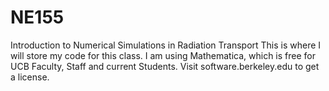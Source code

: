 # NE155
Introduction to Numerical Simulations in Radiation Transport
This is where I will store my code for this class.  I am using Mathematica, which is free for UCB Faculty, Staff and current Students.  Visit software.berkeley.edu to get a license.  

